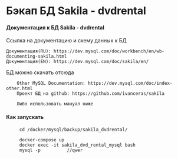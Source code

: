 # Бэкап БД Sakila - dvdrental    

#### Документация к БД Sakila - dvdrental

Ссылка на документацию и схему данных к БД

  
    Документация(RU): https://dev.mysql.com/doc/workbench/en/wb-documenting-sakila.html
    Документация(EN): https://dev.mysql.com/doc/sakila/en/
    
БД можно скачать отсюда 

        Other MySQL Documentation: https://dev.mysql.com/doc/index-other.html
        Проект БД на github: https://github.com/ivanceras/sakila
        
        Либо использовать мануал ниже
                
#### Как запускать

         cd /docker/mysql/backup/sakila_dvdrental/
          
         docker-compose up
         docker exec -it sakila_dvd_rental_mysql bash
         mysql -p          //qwer